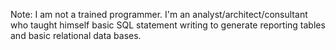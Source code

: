 Note: I am not a trained programmer. I'm an analyst/architect/consultant who taught himself basic SQL statement writing to generate reporting tables and basic relational data bases.
